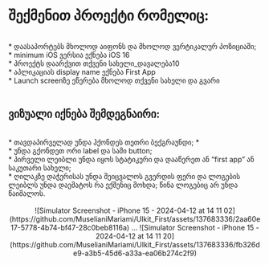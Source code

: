<h1> შექმენით პროექტი რომელიც: </h1>
  </br>
* დაასაპორტებს მხოლოდ აიფონს და მხოლოდ ვერტიკალურ პოზიციაში;
  </br>
* minimum iOS ვერსია ექნება iOS 16
  </br>
* პროექტს დაარქვით თქვენი სახელი_დავალება10
  </br>
* აპლიკაციას display name ექნება First App
  </br>
* Launch screenზე ეწერება მხოლოდ თქვენი სახელი და გვარი
  </br>
  </br>
<h2>ვიზუალი იქნება შემდეგნაირი: </h2>   
</br>
* თავდაპირველად უნდა ჰქონდეს თეთრი ბექგრაუნდი;
*   </br>
* უნდა გქონდეთ ორი label და სამი button;
  </br>
* პირველი ლეიბლი უნდა იყოს სტატიკური და დააწერეთ ან “first app” ან საკუთარი სახელი;
  </br>
* ღილაკზე დაჭერისას უნდა შეიცვალოს გვერდის ფერი და ლოგების ლეიბლს უნდა დაემატოს რა ექშენიც მოხდა; წინა ლოგებიც არ უნდა წაიშალოს.
 </br>
</br>
 <div align="center">
 ![Simulator Screenshot - iPhone 15 - 2024-04-12 at 14 11 02](https://github.com/MuselianiMariami/UIkit_First/assets/137683336/2aa60e17-5778-4b74-bf47-28c0beb8116a)
   <span>...</span>
![Simulator Screenshot - iPhone 15 - 2024-04-12 at 14 11 20](https://github.com/MuselianiMariami/UIkit_First/assets/137683336/fb326de9-a3b5-45d6-a33a-ea06b274c2f9)
 </div>
